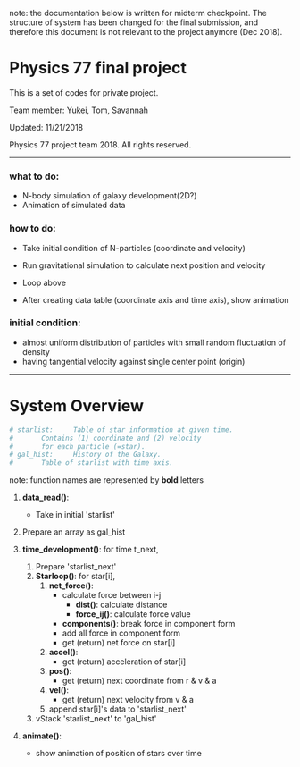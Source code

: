 note: the documentation below is written for midterm checkpoint. The structure of system has been changed for the final submission, and therefore this document is not relevant to the project anymore (Dec 2018).



# Physics 77 final project
This is a set of codes for private project.

Team member: Yukei, Tom, Savannah

Updated: 11/21/2018

Physics 77 project team 2018. All rights reserved.

--------------------

### what to do:
- N-body simulation of galaxy development(2D?)
- Animation of simulated data

### how to do:
- Take initial condition of N-particles (coordinate and velocity)
- Run gravitational simulation to calculate next position and velocity
- Loop above

- After creating data table (coordinate axis and time axis), show animation



### initial condition:
- almost uniform distribution of particles with small random fluctuation of density
- having tangential velocity against single center point (origin)


-------------------
# System Overview 
```python
# starlist: 	Table of star information at given time. 
#		Contains (1) coordinate and (2) velocity 
#		for each particle (=star).
# gal_hist: 	History of the Galaxy. 
#		Table of starlist with time axis.
```

note: function names are represented by **bold** letters

1.  **data_read()**:
	- Take in initial 'starlist'

2.  Prepare an array as gal_hist

3.  **time_development()**: for time t_next,
	1. Prepare 'starlist_next'
	2. **Starloop()**: for star[i],
		1. **net_force()**:
			- calculate force between i-j
				- **dist()**: calculate distance
				- **force_ij()**: calculate force value
			- **components()**: break force in component form
			- add all force in component form
			- get (return) net force on star[i]
		2. **accel()**:
			- get (return) acceleration of star[i] 
		3. **pos()**:
			- get (return) next coordinate from r & v & a
		4. **vel()**:
			- get (return) next velocity from v & a
		5. append star[i]'s data to 'starlist_next'
	3. vStack 'starlist_next' to 'gal_hist'
4. **animate()**:
	- show animation of position of stars over time	

